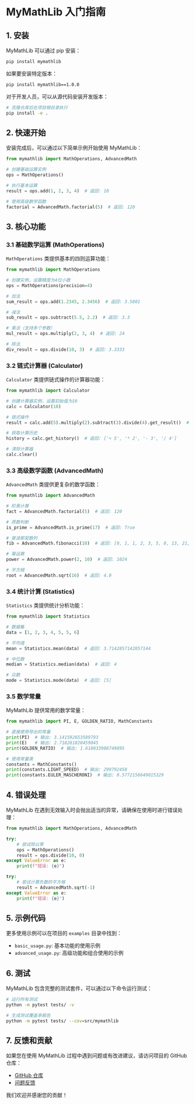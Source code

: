 # MyMathLib 入门指南

## 1. 安装

MyMathLib 可以通过 pip 安装：

```bash
pip install mymathlib
```

如果要安装特定版本：

```bash
pip install mymathlib==1.0.0
```

对于开发人员，可以从源代码安装开发版本：

```bash
# 克隆仓库后在项目根目录执行
pip install -e .
```

## 2. 快速开始

安装完成后，可以通过以下简单示例开始使用 MyMathLib：

```python
from mymathlib import MathOperations, AdvancedMath

# 创建基础运算实例
ops = MathOperations()

# 执行基本运算
result = ops.add(1, 2, 3, 4)  # 返回: 10

# 使用高级数学函数
factorial = AdvancedMath.factorial(5)  # 返回: 120
```

## 3. 核心功能

### 3.1 基础数学运算 (MathOperations)

`MathOperations` 类提供基本的四则运算功能：

```python
from mymathlib import MathOperations

# 创建实例，设置精度为4位小数
ops = MathOperations(precision=4)

# 加法
sum_result = ops.add(1.2345, 2.3456)  # 返回: 3.5801

# 减法
sub_result = ops.subtract(5.5, 2.2)  # 返回: 3.3

# 乘法（支持多个参数）
mul_result = ops.multiply(2, 3, 4)  # 返回: 24

# 除法
div_result = ops.divide(10, 3)  # 返回: 3.3333
```

### 3.2 链式计算器 (Calculator)

`Calculator` 类提供链式操作的计算器功能：

```python
from mymathlib import Calculator

# 创建计算器实例，设置初始值为10
calc = Calculator(10)

# 链式操作
result = calc.add(5).multiply(2).subtract(3).divide(4).get_result()  # 返回: 5.75

# 获取计算历史
history = calc.get_history()  # 返回: ['+ 5', '* 2', '- 3', '/ 4']

# 清除计算器
calc.clear()
```

### 3.3 高级数学函数 (AdvancedMath)

`AdvancedMath` 类提供更复杂的数学函数：

```python
from mymathlib import AdvancedMath

# 阶乘计算
fact = AdvancedMath.factorial(5)  # 返回: 120

# 质数判断
is_prime = AdvancedMath.is_prime(17)  # 返回: True

# 斐波那契数列
fib = AdvancedMath.fibonacci(10)  # 返回: [0, 1, 1, 2, 3, 5, 8, 13, 21, 34]

# 幂运算
power = AdvancedMath.power(2, 10)  # 返回: 1024

# 平方根
root = AdvancedMath.sqrt(16)  # 返回: 4.0
```

### 3.4 统计计算 (Statistics)

`Statistics` 类提供统计分析功能：

```python
from mymathlib import Statistics

# 数据集
data = [1, 2, 3, 4, 5, 5, 6]

# 平均值
mean = Statistics.mean(data)  # 返回: 3.7142857142857144

# 中位数
median = Statistics.median(data)  # 返回: 4

# 众数
mode = Statistics.mode(data)  # 返回: [5]
```

### 3.5 数学常量

MyMathLib 提供常用的数学常量：

```python
from mymathlib import PI, E, GOLDEN_RATIO, MathConstants

# 直接使用导出的常量
print(PI)  # 输出: 3.141592653589793
print(E)   # 输出: 2.718281828459045
print(GOLDEN_RATIO)  # 输出: 1.618033988749895

# 使用常量类
constants = MathConstants()
print(constants.LIGHT_SPEED)  # 输出: 299792458
print(constants.EULER_MASCHERONI)  # 输出: 0.5772156649015329
```

## 4. 错误处理

MyMathLib 在遇到无效输入时会抛出适当的异常，请确保在使用时进行错误处理：

```python
from mymathlib import MathOperations, AdvancedMath

try:
    # 尝试除以零
    ops = MathOperations()
    result = ops.divide(10, 0)
except ValueError as e:
    print(f"错误: {e}")

try:
    # 尝试计算负数的平方根
    result = AdvancedMath.sqrt(-1)
except ValueError as e:
    print(f"错误: {e}")
```

## 5. 示例代码

更多使用示例可以在项目的 `examples` 目录中找到：

- `basic_usage.py`: 基本功能的使用示例
- `advanced_usage.py`: 高级功能和组合使用的示例

## 6. 测试

MyMathLib 包含完整的测试套件，可以通过以下命令运行测试：

```bash
# 运行所有测试
python -m pytest tests/ -v

# 生成测试覆盖率报告
python -m pytest tests/ --cov=src/mymathlib
```

## 7. 反馈和贡献

如果您在使用 MyMathLib 过程中遇到问题或有改进建议，请访问项目的 GitHub 仓库：

- [GitHub 仓库](https://github.com/yourusername/mymathlib)
- [问题反馈](https://github.com/yourusername/mymathlib/issues)

我们欢迎并感谢您的贡献！
